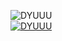 
<p align="center">
  
![DYUUU](https://github-readme-stats.vercel.app/api?username=DYUUU&show_icons=true)  
[![DYUUU](https://github-readme-stats.vercel.app/api/top-langs/?username=DYUUU&show_icons=true&hide_border=true&title_color=004386&icon_color=004386&layout=compact)](https://github.com/DYUUU)
  
</p>
